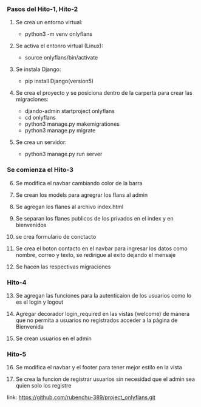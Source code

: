 ### Pasos del Hito-1, Hito-2

1) Se crea un entorno virtual:
    * python3 -m venv onlyflans


2) Se activa el entonro virtual (Linux):
    * source onlyflans/bin/activate    

3) Se instala Django: 
    * pip install Django(version5)

4) Se crea el proyecto y se posiciona dentro de la carperta para crear las migraciones:
    * djando-admin startproject onlyflans
    * cd onlyflans
    * python3 manage.py makemigrationes
    * python3 manage.py migrate

5) Se crea un servidor:
    * python3  manage.py run server 

### Se comienza el Hito-3

6) Se modifica el navbar cambiando color de la barra

7) Se crean los models para agregrar los flans al admin 

8) Se agregan los flanes al archivo index.html

9) Se separan los flanes publicos de los privados en el index y en bienvenidos

10) se crea formulario de conctacto 

11) Se crea el boton contacto en el navbar para ingresar los datos como nombre, correo y texto, se redirigue al exito dejando el mensaje    

12) Se hacen las respectivas migraciones 


### Hito-4

13) Se agregan las funciones para la autenticaion de los usuarios como lo es el login y logout 

14) Agregar decorador login_required en las vistas (welcome) de manera que no permita a usuarios no registrados acceder a la página de Bienvenida

15) Se crean usuarios en el admin 


### Hito-5

16) Se modifica el navbar y el  footer para tener mejor estilo en la vista

17) Se crea la funcion de registrar usuarios sin necesidad que el admin sea quien solo los registre 







link: https://github.com/rubenchu-389/project_onlyflans.git



